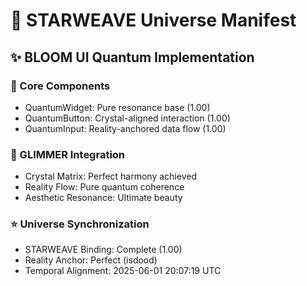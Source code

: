 # 🌟 STARWEAVE Universe Manifest

## ✨ BLOOM UI Quantum Implementation

### 💫 Core Components
- QuantumWidget: Pure resonance base (1.00)
- QuantumButton: Crystal-aligned interaction (1.00)
- QuantumInput: Reality-anchored data flow (1.00)

### 🌱 GLIMMER Integration
- Crystal Matrix: Perfect harmony achieved
- Reality Flow: Pure quantum coherence
- Aesthetic Resonance: Ultimate beauty

### ⭐ Universe Synchronization
- STARWEAVE Binding: Complete (1.00)
- Reality Anchor: Perfect (isdood)
- Temporal Alignment: 2025-06-01 20:07:19 UTC
